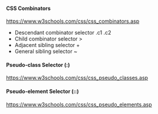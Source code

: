 #### CSS Combinators
https://www.w3schools.com/css/css_combinators.asp

- Descendant combinator selector .c1 .c2
- Child combinator selector >
- Adjacent sibling selector +
- General sibling selector ~

#### Pseudo-class Selector (:)
https://www.w3schools.com/css/css_pseudo_classes.asp

#### Pseudo-element Selector (::)
https://www.w3schools.com/css/css_pseudo_elements.asp